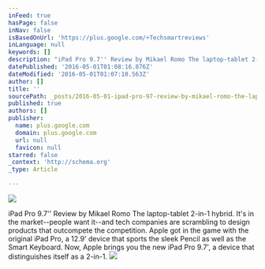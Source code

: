 ```yaml
---
inFeed: true
hasPage: false
inNav: false
isBasedOnUrl: 'https://plus.google.com/+Techsmartreviews'
inLanguage: null
keywords: []
description: "iPad Pro 9.7'' Review by Mikael Romo The laptop-tablet 2-in-1 hybrid. It's in the market--people want it--and tech companies are scrambling to design products that outcompete the competition. Apple got in the game with the original iPad Pro, a 12.9' device that sports the sleek Pencil as well as the Smart Keyboard. Now, Apple brings you the new iPad Pro 9.7', a device that distinguishes itself as a 2-in-1."
datePublished: '2016-05-01T01:08:16.876Z'
dateModified: '2016-05-01T01:07:10.563Z'
author: []
title: ''
sourcePath: _posts/2016-05-01-ipad-pro-97-review-by-mikael-romo-the-laptop-tablet-2-in-.md
published: true
authors: []
publisher:
  name: plus.google.com
  domain: plus.google.com
  url: null
  favicon: null
starred: false
_context: 'http://schema.org'
_type: Article

---
```

![](https://the-grid-user-content.s3-us-west-2.amazonaws.com/c21e8c9a-6bb5-45b2-b832-c6f43e7550cf.jpg)

iPad Pro 9.7'' Review by Mikael Romo The laptop-tablet 2-in-1 hybrid. It's in the market--people want it--and tech companies are scrambling to design products that outcompete the competition. Apple got in the game with the original iPad Pro, a 12.9' device that sports the sleek Pencil as well as the Smart Keyboard. Now, Apple brings you the new iPad Pro 9.7', a device that distinguishes itself as a 2-in-1\.
![](https://the-grid-user-content.s3-us-west-2.amazonaws.com/74b96b8f-a32f-4033-a6e6-36c8ec992cf8.jpg)